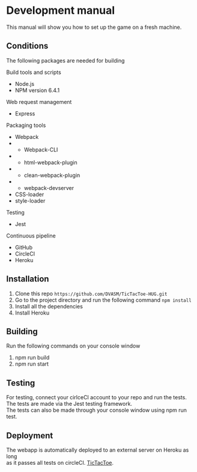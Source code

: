 Development manual
========
This manual will show you how to set up the game on a fresh machine.

## Conditions
The following packages are needed for building

Build tools and scripts
* Node.js
* NPM version 6.4.1

Web request management
* Express

Packaging tools
* Webpack
* * Webpack-CLI
* * html-webpack-plugin
* * clean-webpack-plugin
* * webpack-devserver
* CSS-loader
* style-loader

Testing
* Jest

Continuous pipeline
* GitHub
* CircleCI
* Heroku

## Installation
1. Clone this repo `https://github.com/DVASM/TicTacToe-HUG.git`  
2. Go to the project directory and run the following command `npm install`
3. Install all the dependencies
4. Install Heroku

## Building
Run the following commands on your console window
1. npm run build
2. npm run start

## Testing
For testing, connect your cirlceCI account to your repo and run the tests.  
The tests are made via the Jest testing framework.  
The tests can also be made through your console window using npm run test.

## Deployment
The webapp is automatically deployed to an external server on Heroku as long  
as it passes all tests on circleCI.
[TicTacToe][heroku].

  [heroku]: https://motherfuckingwebsite.com/
